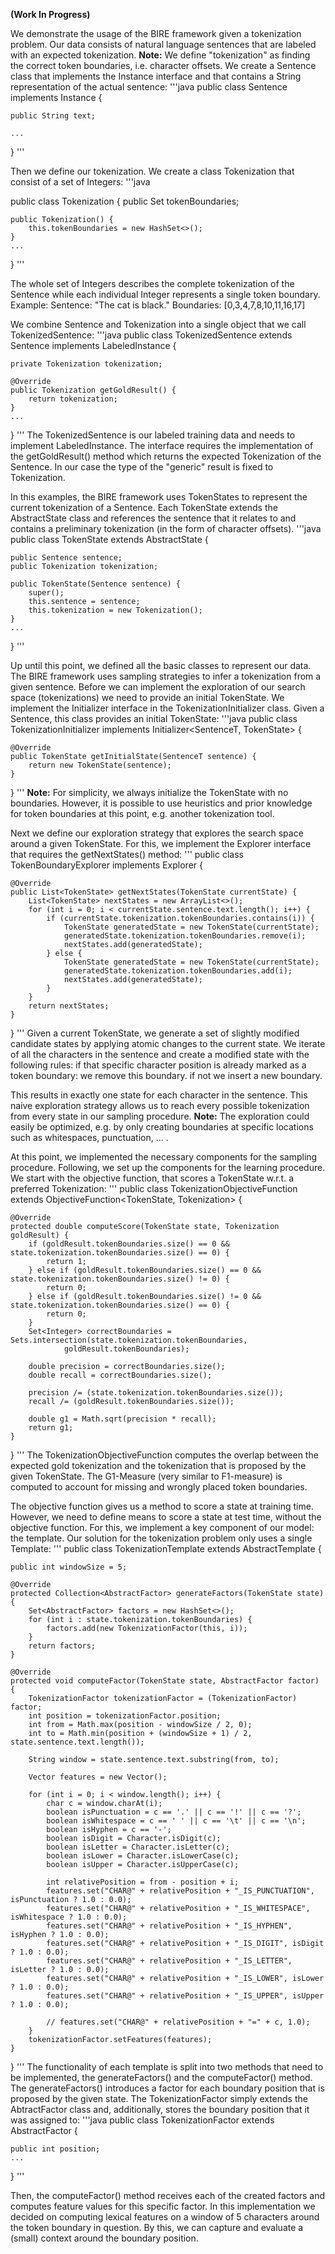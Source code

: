 **(Work In Progress)**

We demonstrate the usage of the BIRE framework given a tokenization problem.
Our data consists of natural language sentences that are labeled with an expected tokenization.
**Note:** We define "tokenization" as finding the correct token boundaries, i.e. character offsets.
We create a Sentence class that implements the Instance interface and that contains a String representation of the actual sentence:
'''java
public class Sentence implements Instance {

	public String text;

	...
}
'''

Then we define our tokenization.
We create a class Tokenization that consist of a set of Integers:
'''java

public class Tokenization {
	public Set<Integer> tokenBoundaries;
    
    public Tokenization() {
		this.tokenBoundaries = new HashSet<>();
	}
    ...
}
'''

The whole set of Integers describes the complete tokenization of the Sentence while each individual Integer represents a single token boundary.
Example:
Sentence:   "The cat is black."
Boundaries: [0,3,4,7,8,10,11,16,17]

We combine Sentence and Tokenization into a single object that we call TokenizedSentence:
'''java
public class TokenizedSentence extends Sentence implements LabeledInstance<Tokenization> {

	private Tokenization tokenization;

	@Override
	public Tokenization getGoldResult() {
		return tokenization;
	}
	...
}
'''
The TokenizedSentence is our labeled training data and needs to implement LabeledInstance.
The interface requires the implementation of the getGoldResult() method which returns the expected Tokenization of the Sentence.
In our case the type of the "generic" result is fixed to Tokenization.


In this examples, the BIRE framework uses TokenStates to represent the current tokenization of a Sentence.
Each TokenState extends the AbstractState class and references the sentence that it relates to and contains a preliminary tokenization (in the form of character offsets).
'''java
public class TokenState extends AbstractState {

	public Sentence sentence;
	public Tokenization tokenization;
	
	public TokenState(Sentence sentence) {
		super();
		this.sentence = sentence;
		this.tokenization = new Tokenization();
	}
	...
}
'''

Up until this point, we defined all the basic classes to represent our data.
The BIRE framework uses sampling strategies to infer a tokenization from a given sentence.
Before we can implement the exploration of our search space (tokenizations) we need to provide an initial TokenState.
We implement the Initializer interface in the TokenizationInitializer class.
Given a Sentence, this class provides an initial TokenState:
'''java
public class TokenizationInitializer<SentenceT extends Sentence> implements Initializer<SentenceT, TokenState> {

	@Override
	public TokenState getInitialState(SentenceT sentence) {
		return new TokenState(sentence);
	}
}
'''
**Note:** For simplicity, we always initialize the TokenState with no boundaries.
However, it is possible to use heuristics and prior knowledge for token boundaries at this point, e.g. another tokenization tool. 

Next we define our exploration strategy that explores the search space around a given TokenState.
For this, we implement the Explorer interface that requires the getNextStates() method:
'''
public class TokenBoundaryExplorer implements Explorer<TokenState> {

	@Override
	public List<TokenState> getNextStates(TokenState currentState) {
		List<TokenState> nextStates = new ArrayList<>();
		for (int i = 0; i < currentState.sentence.text.length(); i++) {
			if (currentState.tokenization.tokenBoundaries.contains(i)) {
				TokenState generatedState = new TokenState(currentState);
				generatedState.tokenization.tokenBoundaries.remove(i);
				nextStates.add(generatedState);
			} else {
				TokenState generatedState = new TokenState(currentState);
				generatedState.tokenization.tokenBoundaries.add(i);
				nextStates.add(generatedState);
			}
		}
		return nextStates;
	}
}
'''
Given a current TokenState, we generate a set of slightly modified candidate states by applying atomic changes to the current state.
We iterate of all the characters in the sentence and create a modified state with the following rules:
if that specific character position is already marked as a token boundary:
	we remove this boundary.
if not
	we insert a new boundary.
	
This results in exactly one state for each character in the sentence.
This naive exploration strategy allows us to reach every possible tokenization from every state in our sampling procedure.
**Note:** The exploration could easily be optimized, e.g. by only creating boundaries at specific locations such as whitespaces, punctuation, ... . 

At this point, we implemented the necessary components for the sampling procedure.
Following, we set up the components for the learning procedure.
We start with the objective function, that scores a TokenState w.r.t. a preferred Tokenization:
'''
public class TokenizationObjectiveFunction extends ObjectiveFunction<TokenState, Tokenization> {

	@Override
	protected double computeScore(TokenState state, Tokenization goldResult) {
		if (goldResult.tokenBoundaries.size() == 0 && state.tokenization.tokenBoundaries.size() == 0) {
			return 1;
		} else if (goldResult.tokenBoundaries.size() == 0 && state.tokenization.tokenBoundaries.size() != 0) {
			return 0;
		} else if (goldResult.tokenBoundaries.size() != 0 && state.tokenization.tokenBoundaries.size() == 0) {
			return 0;
		}
		Set<Integer> correctBoundaries = Sets.intersection(state.tokenization.tokenBoundaries,
				goldResult.tokenBoundaries);
				
		double precision = correctBoundaries.size();
		double recall = correctBoundaries.size();
	
		precision /= (state.tokenization.tokenBoundaries.size());
		recall /= (goldResult.tokenBoundaries.size());

		double g1 = Math.sqrt(precision * recall);
		return g1;
	}
}
'''
The TokenizationObjectiveFunction computes the overlap between the expected gold tokenization and the tokenization that is proposed by the given TokenState.
The G1-Measure (very similar to F1-measure) is computed to account for missing and  wrongly placed token boundaries.

The objective function gives us a method to score a state at training time.
However, we need to define means to score a state at test time, without the objective function.
For this, we implement a key component of our model: the template.
Our solution for the tokenization problem only uses a single Template:
'''
public class TokenizationTemplate extends AbstractTemplate<TokenState> {

	public int windowSize = 5;

	@Override
	protected Collection<AbstractFactor> generateFactors(TokenState state) {
		Set<AbstractFactor> factors = new HashSet<>();
		for (int i : state.tokenization.tokenBoundaries) {
			factors.add(new TokenizationFactor(this, i));
		}
		return factors;
	}

	@Override
	protected void computeFactor(TokenState state, AbstractFactor factor) {
		TokenizationFactor tokenizationFactor = (TokenizationFactor) factor;
		int position = tokenizationFactor.position;
		int from = Math.max(position - windowSize / 2, 0);
		int to = Math.min(position + (windowSize + 1) / 2, state.sentence.text.length());

		String window = state.sentence.text.substring(from, to);

		Vector features = new Vector();

		for (int i = 0; i < window.length(); i++) {
			char c = window.charAt(i);
			boolean isPunctuation = c == '.' || c == '!' || c == '?';
			boolean isWhitespace = c == ' ' || c == '\t' || c == '\n';
			boolean isHyphen = c == '-';
			boolean isDigit = Character.isDigit(c);
			boolean isLetter = Character.isLetter(c);
			boolean isLower = Character.isLowerCase(c);
			boolean isUpper = Character.isUpperCase(c);

			int relativePosition = from - position + i;
			features.set("CHAR@" + relativePosition + "_IS_PUNCTUATION", isPunctuation ? 1.0 : 0.0);
			features.set("CHAR@" + relativePosition + "_IS_WHITESPACE", isWhitespace ? 1.0 : 0.0);
			features.set("CHAR@" + relativePosition + "_IS_HYPHEN", isHyphen ? 1.0 : 0.0);
			features.set("CHAR@" + relativePosition + "_IS_DIGIT", isDigit ? 1.0 : 0.0);
			features.set("CHAR@" + relativePosition + "_IS_LETTER", isLetter ? 1.0 : 0.0);
			features.set("CHAR@" + relativePosition + "_IS_LOWER", isLower ? 1.0 : 0.0);
			features.set("CHAR@" + relativePosition + "_IS_UPPER", isUpper ? 1.0 : 0.0);

			// features.set("CHAR@" + relativePosition + "=" + c, 1.0);
		}
		tokenizationFactor.setFeatures(features);
	}
}
'''
The functionality of each template is split into two methods that need to be implemented, the generateFactors() and the computeFactor() method.
The generateFactors() introduces a factor for each boundary position that is proposed by the given state. The TokenizationFactor simply extends the AbtractFactor class and, additionally, stores the boundary position that it was assigned to:
'''java
public class TokenizationFactor extends AbstractFactor {

	public int position;
	...
}
'''

Then, the computeFactor() method receives each of the created factors and computes feature values for this specific factor.
In this implementation we decided on computing lexical features on a window of 5 characters around the token boundary in question. By this, we can capture and evaluate a (small) context around the boundary position.


